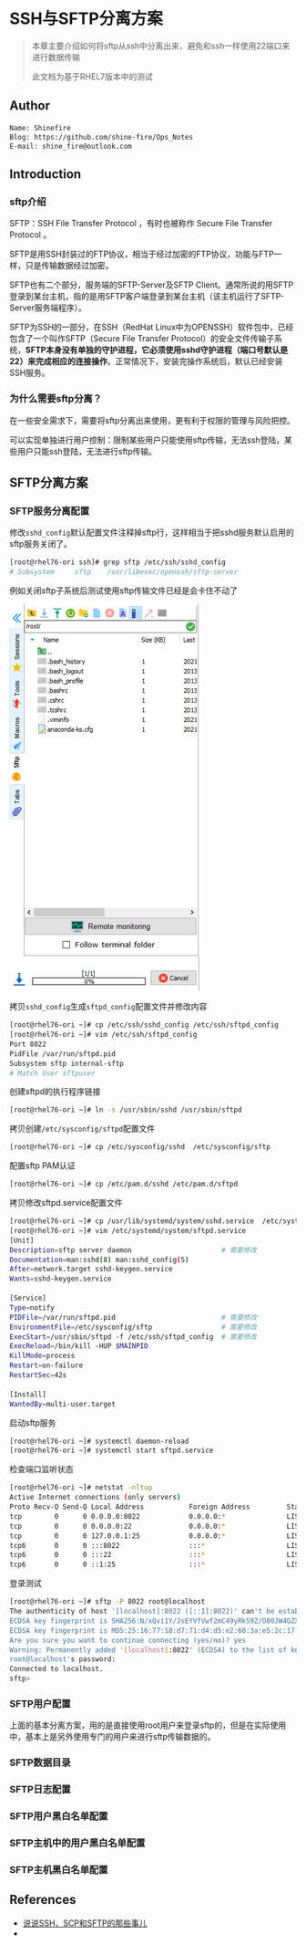 # SSH与SFTP分离方案

> 本章主要介绍如何将sftp从ssh中分离出来，避免和ssh一样使用22端口来进行数据传输
>
> 此文档为基于RHEL7版本中的测试



## Author

```
Name: Shinefire
Blog: https://github.com/shine-fire/Ops_Notes
E-mail: shine_fire@outlook.com
```



## Introduction

### sftp介绍

SFTP：SSH File Transfer Protocol ，有时也被称作 Secure File Transfer Protocol 。

SFTP是用SSH封装过的FTP协议，相当于经过加密的FTP协议，功能与FTP一样，只是传输数据经过加密。

SFTP也有二个部分，服务端的SFTP-Server及SFTP Client。通常所说的用SFTP登录到某台主机，指的是用SFTP客户端登录到某台主机（该主机运行了SFTP-Server服务端程序）。

SFTP为SSH的一部分，在SSH（RedHat Linux中为OPENSSH）软件包中，已经包含了一个叫作SFTP（Secure File Transfer Protocol）的安全文件传输子系统，**SFTP本身没有单独的守护进程，它必须使用sshd守护进程（端口号默认是22）来完成相应的连接操作**。正常情况下，安装完操作系统后，默认已经安装SSH服务。



### 为什么需要sftp分离？

在一些安全需求下，需要将sftp分离出来使用，更有利于权限的管理与风险把控。

可以实现单独进行用户控制：限制某些用户只能使用sftp传输，无法ssh登陆，某些用户只能ssh登陆，无法进行sftp传输。



## SFTP分离方案

### SFTP服务分离配置

修改`sshd_config`默认配置文件注释掉sftp行，这样相当于把sshd服务默认启用的sftp服务关闭了。

```bash
[root@rhel76-ori ssh]# grep sftp /etc/ssh/sshd_config
# Subsystem     sftp    /usr/libexec/openssh/sftp-server
```



例如关闭sftp子系统后测试使用sftp传输文件已经是会卡住不动了

![image-20210824095732002](pictures/image-20210824095732002.png)



拷贝`sshd_config`生成`sftpd_config`配置文件并修改内容

```bash
[root@rhel76-ori ~]# cp /etc/ssh/sshd_config /etc/ssh/sftpd_config
[root@rhel76-ori ~]# vim /etc/ssh/sftpd_config
Port 8022
PidFile /var/run/sftpd.pid
Subsystem sftp internal-sftp
# Match User sftpuser
```



创建sftpd的执行程序链接

```bash
[root@rhel76-ori ~]# ln -s /usr/sbin/sshd /usr/sbin/sftpd
```



拷贝创建`/etc/sysconfig/sftpd`配置文件

```bash
[root@rhel76-ori ~]# cp /etc/sysconfig/sshd  /etc/sysconfig/sftp
```



配置sftp PAM认证

```bash
[root@rhel76-ori ~]# cp /etc/pam.d/sshd /etc/pam.d/sftpd
```



拷贝修改sftpd.service配置文件

```bash
[root@rhel76-ori ~]# cp /usr/lib/systemd/system/sshd.service  /etc/systemd/system/sftpd.service
[root@rhel76-ori ~]# vim /etc/systemd/system/sftpd.service
[Unit]
Description=sftp server daemon						# 需要修改
Documentation=man:sshd(8) man:sshd_config(5)
After=network.target sshd-keygen.service
Wants=sshd-keygen.service

[Service]
Type=notify
PIDFile=/var/run/sftpd.pid							# 需要修改
EnvironmentFile=/etc/sysconfig/sftp					# 需要修改
ExecStart=/usr/sbin/sftpd -f /etc/ssh/sftpd_config	# 需要修改
ExecReload=/bin/kill -HUP $MAINPID
KillMode=process
Restart=on-failure
RestartSec=42s

[Install]
WantedBy=multi-user.target
```



启动sftp服务

```bash
[root@rhel76-ori ~]# systemctl daemon-reload
[root@rhel76-ori ~]# systemctl start sftpd.service
```



检查端口监听状态

```bash
[root@rhel76-ori ~]# netstat -nltup
Active Internet connections (only servers)
Proto Recv-Q Send-Q Local Address           Foreign Address         State       PID/Program name
tcp        0      0 0.0.0.0:8022            0.0.0.0:*               LISTEN      47769/sftpd
tcp        0      0 0.0.0.0:22              0.0.0.0:*               LISTEN      7510/sshd
tcp        0      0 127.0.0.1:25            0.0.0.0:*               LISTEN      7828/master
tcp6       0      0 :::8022                 :::*                    LISTEN      47769/sftpd
tcp6       0      0 :::22                   :::*                    LISTEN      7510/sshd
tcp6       0      0 ::1:25                  :::*                    LISTEN      7828/master
```



登录测试

```bash
[root@rhel76-ori ~]# sftp -P 8022 root@localhost
The authenticity of host '[localhost]:8022 ([::1]:8022)' can't be established.
ECDSA key fingerprint is SHA256:N/xQvi1Y/JsEYVfVwf2mC49yRk59Z/O80JW4GZX3qAw.
ECDSA key fingerprint is MD5:25:16:77:18:d7:71:d4:d5:e2:60:3a:e5:2c:17:52:3b.
Are you sure you want to continue connecting (yes/no)? yes
Warning: Permanently added '[localhost]:8022' (ECDSA) to the list of known hosts.
root@localhost's password:
Connected to localhost.
sftp>
```



### SFTP用户配置

上面的基本分离方案，用的是直接使用root用户来登录sftp的，但是在实际使用中，基本上是另外使用专门的用户来进行sftp传输数据的。







### SFTP数据目录





### SFTP日志配置





### SFTP用户黑白名单配置





### SFTP主机中的用户黑白名单配置





### SFTP主机黑白名单配置











## References

- [说说SSH、SCP和SFTP的那些事儿](https://cloud.tencent.com/developer/article/1042350)
- 

